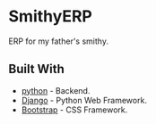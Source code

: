 # SmithyERP
ERP for my father's smithy.

## Built With

* [python](https://www.python.org/) - Backend.
* [Django](https://www.djangoproject.com/) - Python Web Framework.
* [Bootstrap](https://getbootstrap.com/) - CSS Framework.

